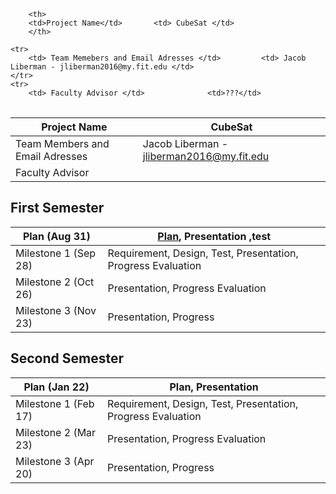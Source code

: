 
<table>

        <th>
        <td>Project Name</td>       <td> CubeSat </td>
        </th>

    <tr>
        <td> Team Memebers and Email Adresses </td>         <td> Jacob Liberman - jliberman2016@my.fit.edu </td>
    </tr>
    <tr>
        <td> Faculty Advisor </td>              <td>???</td>
</table>


| Project Name                      | CubeSat                                   |
|-----------------------------------|-------------------------------------------|
| Team Members and Email Adresses  | Jacob Liberman - jliberman2016@my.fit.edu |
| Faculty Advisor                   |                                           |




## First Semester


| Plan (Aug 31)        | [Plan](plan1.pdf), Presentation         ,test                |
|----------------------|--------------------------------------------------------------|
| Milestone 1 (Sep 28) | Requirement, Design, Test, Presentation, Progress Evaluation |
| Milestone 2 (Oct 26) | Presentation, Progress Evaluation                            |
| Milestone 3 (Nov 23) | Presentation, Progress                                       |


## Second Semester

| Plan (Jan 22)        	| Plan, Presentation                                           	|
|----------------------	|--------------------------------------------------------------	|
| Milestone 1 (Feb 17) 	| Requirement, Design, Test, Presentation, Progress Evaluation 	|
| Milestone 2 (Mar 23) 	| Presentation, Progress Evaluation                            	|
| Milestone 3 (Apr 20) 	| Presentation, Progress                                       	|
